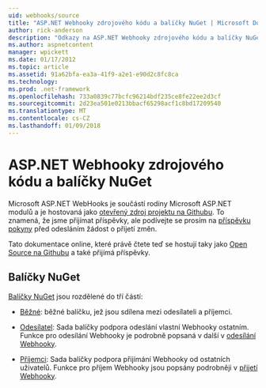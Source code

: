 ```yaml
---
uid: webhooks/source
title: "ASP.NET Webhooky zdrojového kódu a balíčky NuGet | Microsoft Docs"
author: rick-anderson
description: "Odkazy na ASP.NET Webhooky zdrojového kódu a balíčky NuGet"
ms.author: aspnetcontent
manager: wpickett
ms.date: 01/17/2012
ms.topic: article
ms.assetid: 91a62bfa-ea3a-41f9-a2e1-e90d2c8fc8ca
ms.technology: 
ms.prod: .net-framework
ms.openlocfilehash: 733a0839c77bcfc96214bdf235ce8fe22ee2d3cf
ms.sourcegitcommit: 2d23ea501e0213bbacf65298acf1c8bd17209540
ms.translationtype: MT
ms.contentlocale: cs-CZ
ms.lasthandoff: 01/09/2018
---
```

# <a name="aspnet-webhooks-source-code-and-nuget-packages"></a>ASP.NET Webhooky zdrojového kódu a balíčky NuGet

Microsoft ASP.NET WebHooks je součástí rodiny Microsoft ASP.NET modulů a je hostovaná jako [otevřený zdroj projektu na Githubu](https://github.com/aspnet/WebHooks). To znamená, že jsme přijímat příspěvky, ale podívejte se prosím na [příspěvku pokyny](https://github.com/aspnet/Home/blob/master/CONTRIBUTING.md) před odesláním žádost o přijetí změn.

Tato dokumentace online, které právě čtete teď se hostují taky jako [Open Source na Githubu](http://docs.asp.net/en/latest/contribute/style-guide.html#style-guide) a také přijímá příspěvky.

## <a name="nuget-packages"></a>Balíčky NuGet

[Balíčky NuGet](https://nuget.org/packages?q=Microsoft.AspNet.WebHooks) jsou rozdělené do tří částí:

* [Běžné](https://www.nuget.org/packages?q=Microsoft.AspNet.WebHooks.Common): běžné balíčku, jež jsou sdílena mezi odesílateli a příjemci.

* [Odesílatel](https://www.nuget.org/packages?q=Microsoft.AspNet.WebHooks.Custom): Sada balíčky podpora odeslání vlastní Webhooky ostatním. Funkce pro odesílání Webhooky je podrobně popsaná v další v [odesílání Webhooky](sending/index.md).

* [Příjemci](https://www.nuget.org/packages?q=Microsoft.AspNet.WebHooks.Receivers): Sada balíčky podpora přijímání Webhooky od ostatních uživatelů. Funkce pro příjem Webhooky jsou popsány podrobněji v [přijetí Webhooky](receiving/index.md).
